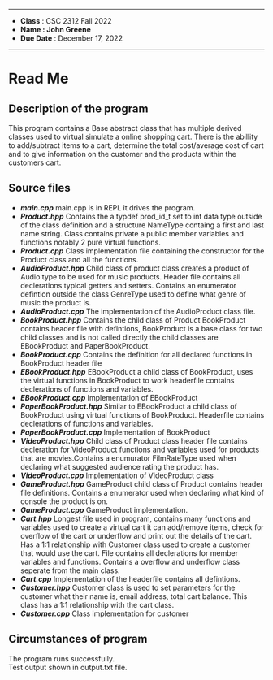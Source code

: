 ****
*  **Class**     :  CSC 2312 Fall 2022
*  **Name        : John Greene**                                       
*  **Due Date**  :  December 17, 2022
****
# Read Me

## Description of the program 

This program contains a Base abstract class that has multiple derived classes used to virtual simulate a online shopping cart. There is the abillity to add/subtract items to a cart, determine the total cost/average cost of cart and to give information on the customer and the products within the customers cart.


##  Source files
- ***main.cpp***
  main.cpp is in REPL it drives the program.
- ***Product.hpp***
   Contains the a typdef prod_id_t set to int data type outside of the class definition and a structure NameType containg a first and last name string. Class contains private a public member variables and functions notably 2 pure virtual functions.
- ***Product.cpp***
   Class implementation file containing the constructor for the Product class and all the functions.
- ***AudioProduct.hpp***
   Child class of product class creates a product of Audio type to be used for music products. Header file contains all declerations typical getters and setters. Contains an enumerator defintion outside the class GenreType used to define what genre of music the product is.
- ***AudioProduct.cpp***
  The implementation of the AudioProduct class file.
- ***BookProduct.hpp***
  Contains the child class of Product BookProduct contains header file with defintions, BookProduct is a base class for two child classes and is not called directly the child classes are EBookProduct and PaperBookProduct.
- ***BookProduct.cpp***
  Contains the definition for all declared functions in BookProduct header file
- ***EBookProduct.hpp***
  EBookProduct a child class of BookProduct, uses the virtual functions in BookProduct to work headerfile contains declerations of functions and variables.
- ***EBookProduct.cpp***
  Implementation of EBookProduct 
- ***PaperBookProduct.hpp***
  Similar to EBookProduct a child class of BookProduct using virtual functions of BookProduct. Headerfile contains declerations of functions and variables.
- ***PaperBookProduct.cpp***
  Implementation of BookProduct
- ***VideoProduct.hpp***
  Child class of Product class header file contains decleration for VideoProduct functions and variables used for products that are movies.Contains a enumurator FilmRateType used when declaring what suggested audience rating the product has.
- ***VideoProduct.cpp***
  Implementation of VideoProduct class
- ***GameProduct.hpp***
  GameProduct child class of Product contains header file definitions. Contains a enumerator used when declaring what kind of console the product is on.
- ***GameProduct.cpp***
  GameProduct implementation.
- ***Cart.hpp***
  Longest file used in program, contains many functions and variables used to create a virtual cart it can add/remove items, check for overflow of the cart or underflow and print out the details of the cart. Has a 1:1 relationship with Customer class used to create a customer that would use the cart. File contains all declerations for member variables and functions. Contains a overflow and underflow class seperate from the main class.
- ***Cart.cpp***
  Implementation of the headerfile contains all defintions.
- ***Customer.hpp***
  Customer class is used to set parameters for the customer what their name is, email address, total cart balance. This class has a 1:1 relationship with the cart class.
- ***Customer.cpp***
  Class implementation for customer



   
##  Circumstances of program

The program runs successfully.  
Test output shown in output.txt file.

